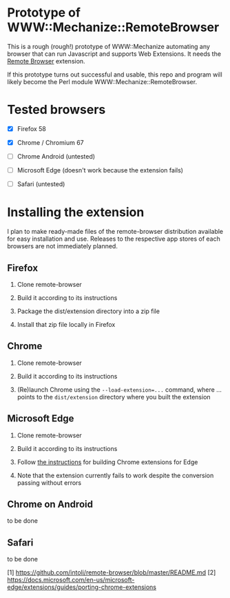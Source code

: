 # Prototype of WWW::Mechanize::RemoteBrowser

This is a rough (rough!) prototype of WWW::Mechanize automating any browser that
can run Javascript and supports Web Extensions. It needs the [Remote Browser](1)
extension.

If this prototype turns out successful and usable, this repo and program will
likely become the Perl module WWW::Mechanize::RemoteBrowser.

# Tested browsers

* [x] Firefox 58

* [x] Chrome / Chromium 67

* [ ] Chrome Android (untested)

* [ ] Microsoft Edge (doesn't work because the extension fails)

* [ ] Safari (untested)

# Installing the extension

I plan to make ready-made files of the remote-browser distribution available
for easy installation and use. Releases to the respective app stores of each
browsers are not immediately planned.

## Firefox

1. Clone remote-browser

1. Build it according to its instructions

1. Package the dist/extension directory into a zip file

1. Install that zip file locally in Firefox

## Chrome

1. Clone remote-browser

1. Build it according to its instructions

1. (Re)launch Chrome using the `--load-extension=...` command, where ... points
to the `dist/extension` directory where you built the extension

## Microsoft Edge

1. Clone remote-browser

1. Build it according to its instructions

1. Follow [the instructions](2) for building Chrome extensions for Edge

1. Note that the extension currently fails to work despite the conversion
passing without errors

## Chrome on Android

to be done

## Safari

to be done

[1] https://github.com/intoli/remote-browser/blob/master/README.md
[2] https://docs.microsoft.com/en-us/microsoft-edge/extensions/guides/porting-chrome-extensions